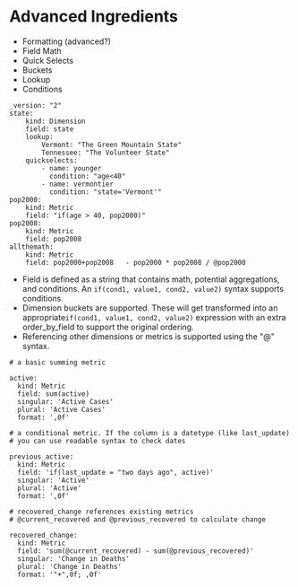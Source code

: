# Advanced Ingredients



* Formatting \(advanced?\)
* Field Math
* Quick Selects
* Buckets
* Lookup
* Conditions

```text
_version: "2"
state:
    kind: Dimension
    field: state
    lookup:
        Vermont: "The Green Mountain State"
        Tennessee: "The Volunteer State"
    quickselects:
        - name: younger
          condition: "age<40"
        - name: vermontier
          condition: "state='Vermont'"
pop2000:
    kind: Metric
    field: "if(age > 40, pop2000)"
pop2008:
    kind: Metric
    field: pop2008
allthemath:
    kind: Metric
    field: pop2000+pop2008   - pop2000 * pop2008 / @pop2000
```

* Field is defined as a string that contains math, potential aggregations, and conditions. An `if(cond1, value1, cond2, value2)` syntax supports conditions.
* Dimension buckets are supported. These will get transformed into an appropriate`if(cond1, value1, cond2, value2)` expression with an extra order\_by\_field to support the original ordering.
* Referencing other dimensions or metrics is supported using the "@" syntax.

```text
# a basic summing metric

active:
  kind: Metric
  field: sum(active)
  singular: 'Active Cases'
  plural: 'Active Cases'
  format: ',0f'
```

```text
# a conditional metric. If the column is a datetype (like last_update) 
# you can use readable syntax to check dates

previous_active:
  kind: Metric
  field: 'if(last_update = "two days ago", active)'
  singular: 'Active'
  plural: 'Active'
  format: ',0f'
```

```text
# recovered_change references existing metrics 
# @current_recovered and @previous_recovered to calculate change

recovered_change:
  kind: Metric
  field: 'sum(@current_recovered) - sum(@previous_recovered)'
  singular: 'Change in Deaths'
  plural: 'Change in Deaths'
  format: '"+",0f; ,0f'
```

